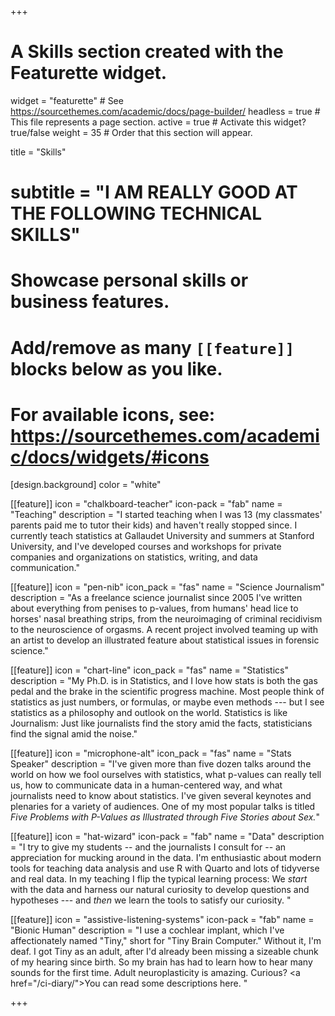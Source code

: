 +++
# A Skills section created with the Featurette widget.
widget = "featurette"  # See https://sourcethemes.com/academic/docs/page-builder/
headless = true  # This file represents a page section.
active = true  # Activate this widget? true/false
weight = 35 # Order that this section will appear.

title = "Skills"
# subtitle = "I AM REALLY GOOD AT THE FOLLOWING TECHNICAL SKILLS"

# Showcase personal skills or business features.
# 
# Add/remove as many `[[feature]]` blocks below as you like.
# 
# For available icons, see: https://sourcethemes.com/academic/docs/widgets/#icons

[design.background]
color = "white"

[[feature]]
icon = "chalkboard-teacher"
icon-pack = "fab"
name = "Teaching"
description = "I started teaching when I was 13 (my classmates' parents paid me to tutor their kids) and haven't really stopped since. I currently teach statistics at Gallaudet University and summers at Stanford University, and I've developed courses and workshops for private companies and organizations on statistics, writing, and data communication."

[[feature]]
  icon = "pen-nib"
  icon_pack = "fas"
  name = "Science Journalism"
  description = "As a freelance science journalist since 2005 I've written about everything from penises to p-values, from humans' head lice to horses' nasal breathing strips, from the neuroimaging of criminal recidivism to the neuroscience of orgasms. A recent project involved teaming up with an artist to develop an illustrated feature about statistical issues in forensic science."



[[feature]]
  icon = "chart-line"
  icon_pack = "fas"
  name = "Statistics"
  description = "My Ph.D. is in Statistics, and I love how stats is both the gas pedal and the brake in the scientific progress machine. Most people think of statistics as just numbers, or formulas, or maybe even methods --- but I see statistics as a philosophy and outlook on the world. Statistics is like Journalism: Just like journalists find the story amid the facts, statisticians find the signal amid the noise."
  
  [[feature]]
  icon = "microphone-alt"
  icon_pack = "fas"
  name = "Stats Speaker"
  description = "I've given more than five dozen talks around the world on how we fool ourselves with statistics, what p-values can really tell us, how to communicate data in a human-centered way, and what journalists need to know about statistics. I've given several keynotes and plenaries for a variety of audiences. One of my most popular talks is titled _Five Problems with P-Values as Illustrated through Five Stories about Sex._"

[[feature]]
icon = "hat-wizard"
icon-pack = "fab"
name = "Data"
description = "I try to give my students -- and the journalists I consult for -- an appreciation for mucking around in the data.  I'm enthusiastic about modern tools for teaching data analysis and use R with Quarto and lots of tidyverse and real data. In my teaching I flip the typical learning process: We _start_ with the data and harness our natural curiosity to develop questions and hypotheses --- and _then_ we learn the tools to satisfy our curiosity. "


[[feature]]
icon = "assistive-listening-systems"
icon-pack = "fab"
name = "Bionic Human"
description = "I use a cochlear implant, which I've affectionately named \"Tiny,\" short for \"Tiny Brain Computer.\"  Without it, I'm deaf. I got Tiny as an adult, after I'd already been missing a sizeable chunk of my hearing since birth. So my brain has had to learn how to hear many sounds for the first time. Adult neuroplasticity is amazing. Curious? <a href=\"/ci-diary/\">You can read some descriptions here.</a> "



+++
